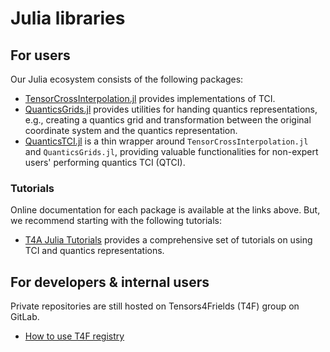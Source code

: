 # Julia libraries

## For users
Our Julia ecosystem consists of the following packages:

* [TensorCrossInterpolation.jl](https://github.com/tensor4all/TensorCrossInterpolation.jl) provides implementations of TCI.
* [QuanticsGrids.jl](https://github.com/tensor4all/QuanticsGrids.jl) provides utilities for handing quantics representations, e.g., creating a quantics grid and transformation between the original coordinate system and the quantics representation.
* [QuanticsTCI.jl](https://github.com/tensor4all/QuanticsTCI.jl) is a thin wrapper around `TensorCrossInterpolation.jl` and `QuanticsGrids.jl`, providing valuable functionalities for non-expert users' performing quantics TCI (QTCI).

### Tutorials
Online documentation for each package is available at the links above.
But, we recommend starting with the following tutorials:

* [T4A Julia Tutorials](http://tensor4all.org/T4AJuliaTutorials/) provides a comprehensive set of tutorials on using TCI and quantics representations.

## For developers & internal users
Private repositories are still hosted on Tensors4Frields (T4F) group on GitLab.
* [How to use T4F registry](https://gitlab.com/tensors4fields/tensors4fieldsregistry/-/wikis/home)
